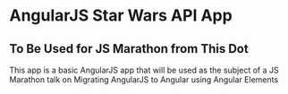 # AngularJS Star Wars API App

## To Be Used for JS Marathon from This Dot

This app is a basic AngularJS app that will be used as the subject of a JS Marathon talk on Migrating AngularJS to Angular using Angular Elements
